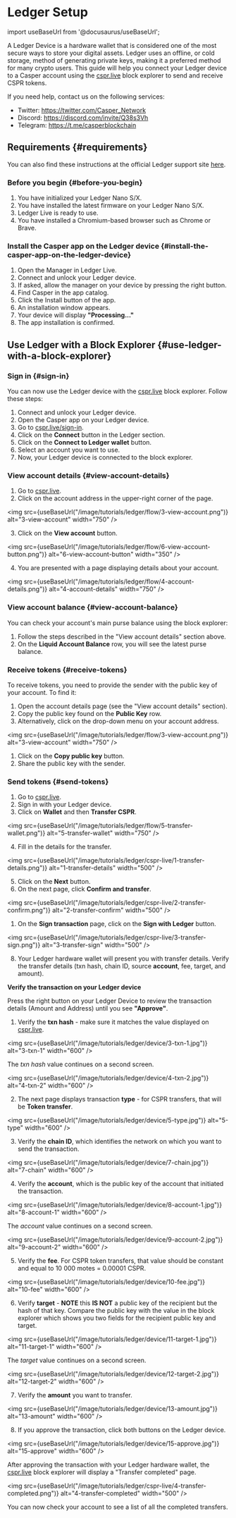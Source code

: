 # Ledger Setup

import useBaseUrl from '@docusaurus/useBaseUrl';

A Ledger Device is a hardware wallet that is considered one of the most secure ways to store your digital assets. Ledger uses an offline, or cold storage, method of generating private keys, making it a preferred method for many crypto users. This guide will help you connect your Ledger device to a Casper account using the [cspr.live](https://cspr.live/) block explorer to send and receive CSPR tokens.

If you need help, contact us on the following services:

-   Twitter: <https://twitter.com/Casper_Network>
-   Discord: <https://discord.com/invite/Q38s3Vh>
-   Telegram: <https://t.me/casperblockchain>

## Requirements {#requirements}

You can also find these instructions at the official Ledger support site [here](https://support.ledger.com/hc/en-us/articles/4416379141009-Casper-CSPR-?docs=true).

### Before you begin {#before-you-begin}

1.  You have initialized your Ledger Nano S/X.
2.  You have installed the latest firmware on your Ledger Nano S/X.
3.  Ledger Live is ready to use.
4.  You have installed a Chromium-based browser such as Chrome or Brave.

### Install the Casper app on the Ledger device {#install-the-casper-app-on-the-ledger-device}

1.  Open the Manager in Ledger Live.
2.  Connect and unlock your Ledger device.
3.  If asked, allow the manager on your device by pressing the right button.
4.  Find Casper in the app catalog.
5.  Click the Install button of the app.
6.  An installation window appears.
7.  Your device will display **"Processing..."**
8.  The app installation is confirmed.

## Use Ledger with a Block Explorer {#use-ledger-with-a-block-explorer}

### Sign in {#sign-in}

You can now use the Ledger device with the [cspr.live](https://cspr.live/) block explorer. Follow these steps:

1.  Connect and unlock your Ledger device.
2.  Open the Casper app on your Ledger device.
3.  Go to [cspr.live/sign-in](https://cspr.live/sign-in).
4.  Click on the **Connect** button in the Ledger section.
5.  Click on the **Connect to Ledger wallet** button.
6.  Select an account you want to use.
7.  Now, your Ledger device is connected to the block explorer.

### View account details {#view-account-details}

1.  Go to [cspr.live](https://cspr.live).
2.  Click on the account address in the upper-right corner of the page.

<img src={useBaseUrl("/image/tutorials/ledger/flow/3-view-account.png")} alt="3-view-account" width="750" />

3.  Click on the **View account** button.

<img src={useBaseUrl("/image/tutorials/ledger/flow/6-view-account-button.png")} alt="6-view-account-button" width="350" />

4.  You are presented with a page displaying details about your account.

<img src={useBaseUrl("/image/tutorials/ledger/flow/4-account-details.png")} alt="4-account-details" width="750" />

### View account balance {#view-account-balance}

You can check your account's main purse balance using the block explorer:

1.  Follow the steps described in the "View account details" section above.
2.  On the **Liquid Account Balance** row, you will see the latest purse balance.

### Receive tokens {#receive-tokens}

To receive tokens, you need to provide the sender with the public key of your account. To find it:

1.  Open the account details page (see the "View account details" section).
2.  Copy the public key found on the **Public Key** row.
3.  Alternatively, click on the drop-down menu on your account address.

<img src={useBaseUrl("/image/tutorials/ledger/flow/3-view-account.png")} alt="3-view-account" width="750" />

1.  Click on the **Copy public key** button.
2.  Share the public key with the sender.

### Send tokens {#send-tokens}

1.  Go to [cspr.live](https://cspr.live).
2.  Sign in with your Ledger device.
3.  Click on **Wallet** and then **Transfer CSPR**.

<img src={useBaseUrl("/image/tutorials/ledger/flow/5-transfer-wallet.png")} alt="5-transfer-wallet" width="750" />

4.  Fill in the details for the transfer.

<img src={useBaseUrl("/image/tutorials/ledger/cspr-live/1-transfer-details.png")} alt="1-transfer-details" width="500" />

5.  Click on the **Next** button.
6.  On the next page, click **Confirm and transfer**.

<img src={useBaseUrl("/image/tutorials/ledger/cspr-live/2-transfer-confirm.png")} alt="2-transfer-confirm" width="500" />

1.  On the **Sign transaction** page, click on the **Sign with Ledger** button.

<img src={useBaseUrl("/image/tutorials/ledger/cspr-live/3-transfer-sign.png")} alt="3-transfer-sign" width="500" />

8.  Your Ledger hardware wallet will present you with transfer details. Verify the transfer details (txn hash, chain ID, source **account**, fee, target, and amount).

**Verify the transaction on your Ledger device**

Press the right button on your Ledger Device to review the transaction details (Amount and Address) until you see **"Approve"**.

1.  Verify the **txn hash** - make sure it matches the value displayed on [cspr.live](https://cspr.live).

<img src={useBaseUrl("/image/tutorials/ledger/device/3-txn-1.jpg")} alt="3-txn-1" width="600" />

The _txn hash_ value continues on a second screen.

<img src={useBaseUrl("/image/tutorials/ledger/device/4-txn-2.jpg")} alt="4-txn-2" width="600" />

2.  The next page displays transaction **type** - for CSPR transfers, that will be **Token transfer**.

<img src={useBaseUrl("/image/tutorials/ledger/device/5-type.jpg")} alt="5-type" width="600" />

3.  Verify the **chain ID**, which identifies the network on which you want to send the transaction.

<img src={useBaseUrl("/image/tutorials/ledger/device/7-chain.jpg")} alt="7-chain" width="600" />

4.  Verify the **account**, which is the public key of the account that initiated the transaction.

<img src={useBaseUrl("/image/tutorials/ledger/device/8-account-1.jpg")} alt="8-account-1" width="600" />

The _account_ value continues on a second screen.

<img src={useBaseUrl("/image/tutorials/ledger/device/9-account-2.jpg")} alt="9-account-2" width="600" />

5.  Verify the **fee**. For CSPR token transfers, that value should be constant and equal to 10 000 motes = 0.00001 CSPR.

<img src={useBaseUrl("/image/tutorials/ledger/device/10-fee.jpg")} alt="10-fee" width="600" />

6.  Verify **target** - **NOTE** this **IS NOT** a public key of the recipient but the hash of that key. Compare the public key with the value in the block explorer which shows you two fields for the recipient public key and target.

<img src={useBaseUrl("/image/tutorials/ledger/device/11-target-1.jpg")} alt="11-target-1" width="600" />

The _target_ value continues on a second screen.

<img src={useBaseUrl("/image/tutorials/ledger/device/12-target-2.jpg")} alt="12-target-2" width="600" />

7.  Verify the **amount** you want to transfer.

<img src={useBaseUrl("/image/tutorials/ledger/device/13-amount.jpg")} alt="13-amount" width="600" />

8.  If you approve the transaction, click both buttons on the Ledger device.

<img src={useBaseUrl("/image/tutorials/ledger/device/15-approve.jpg")} alt="15-approve" width="600" />

After approving the transaction with your Ledger hardware wallet, the [cspr.live](https://cspr.live) block explorer will display a "Transfer completed" page.

<img src={useBaseUrl("/image/tutorials/ledger/cspr-live/4-transfer-completed.png")} alt="4-transfer-completed" width="500" />

You can now check your account to see a list of all the completed transfers.
